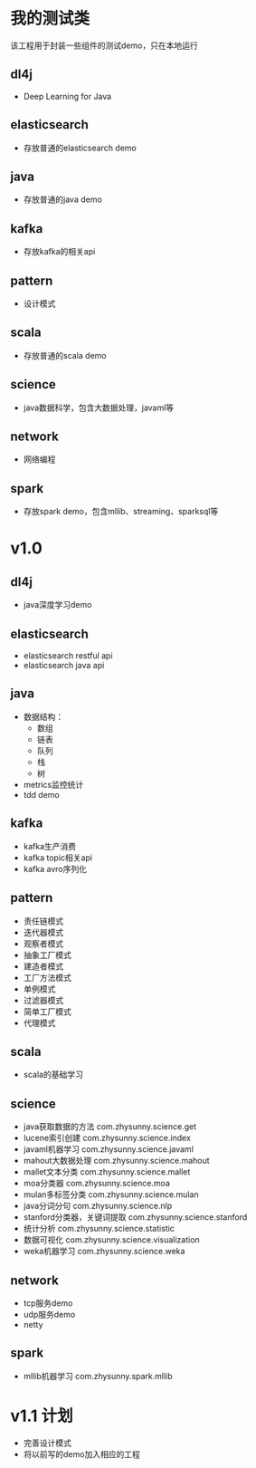 # 我的测试类

该工程用于封装一些组件的测试demo，只在本地运行

## dl4j

* Deep Learning for Java

## elasticsearch

* 存放普通的elasticsearch demo

## java

* 存放普通的java demo

## kafka

* 存放kafka的相关api

## pattern

* 设计模式

## scala

* 存放普通的scala demo

## science

* java数据科学，包含大数据处理，javaml等

## network

* 网络编程

## spark

* 存放spark demo，包含mllib、streaming、sparksql等

# v1.0

## dl4j

* java深度学习demo

## elasticsearch

* elasticsearch restful api
* elasticsearch java api

## java

* 数据结构：
    * 数组
    * 链表
    * 队列
    * 栈
    * 树
* metrics监控统计
* tdd demo

## kafka

* kafka生产消费
* kafka topic相关api
* kafka avro序列化

## pattern

* 责任链模式
* 迭代器模式
* 观察者模式
* 抽象工厂模式
* 建造者模式
* 工厂方法模式
* 单例模式
* 过滤器模式
* 简单工厂模式
* 代理模式

## scala

* scala的基础学习

## science

* java获取数据的方法 com.zhysunny.science.get
* lucene索引创建 com.zhysunny.science.index
* javaml机器学习 com.zhysunny.science.javaml
* mahout大数据处理 com.zhysunny.science.mahout
* mallet文本分类 com.zhysunny.science.mallet
* moa分类器 com.zhysunny.science.moa
* mulan多标签分类 com.zhysunny.science.mulan
* java分词分句 com.zhysunny.science.nlp
* stanford分类器，关键词提取 com.zhysunny.science.stanford
* 统计分析 com.zhysunny.science.statistic
* 数据可视化 com.zhysunny.science.visualization
* weka机器学习 com.zhysunny.science.weka

## network

* tcp服务demo
* udp服务demo
* netty

## spark

* mllib机器学习 com.zhysunny.spark.mllib

# v1.1 计划

* 完善设计模式
* 将以前写的demo加入相应的工程